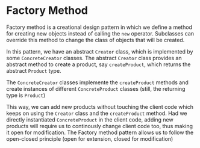 # Factory Method

Factory method is a creational design pattern in which we define a method for creating new objects instead of calling the `new` operator. Subclasses can override this method to change the class of objects that will be created.

In this pattern, we have an abstract `Creator` class, which is implemented by some `ConcreteCreator` classes. The abstract `Creator` class provides an abstract method to create a product, say `createProduct`, which returns the abstract `Product` type.

The `ConcreteCreator` classes implemente the `createProduct` methods and create instances of different `ConcreteProduct` classes (still, the returning type is `Product`)

This way, we can add new products without touching the client code which keeps on using the `Creator` class and the `createProduct` method. Had we directly instantiated `ConcreteProduct` in the client code, adding new products will require us to continously change client code too, thus making it open for modification. The Factory method pattern allows us to follow the open-closed principle (open for extension, closed for modification)